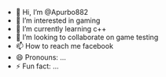 - 👋 Hi, I’m @Apurbo882
- 👀 I’m interested in gaming
- 🌱 I’m currently learning c++
- 💞️ I’m looking to collaborate on game testing
- 📫 How to reach me facebook
- 😄 Pronouns: ...
- ⚡ Fun fact: ...

<!---
Apurbo882/Apurbo882 is a ✨ special ✨ repository because its `README.md` (this file) appears on your GitHub profile.
You can click the Preview link to take a look at your changes.
--->
